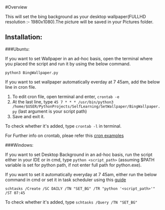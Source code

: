 #Overview

This will set the bing background as your desktop wallpaper(FULLHD resolution :- 1980x1080).The picture will be saved in your Pictures folder.

## Installation:

###Ubuntu:

If you want to set Wallpaper in an ad-hoc basis, open the terminal where you placed the script and run it by using the below command.

`python3 BingWallpaper.py`

If you want to set wallpaper automatically everday at 7 45am, add the below line in cron file.

1. To edit cron file, open terminal and enter, `crontab -e`
2. At the last line, type `45 7 * * * /usr/bin/python3 /home/$USER/PythonProjects/SelfLearning/SetWallpaper/BingWallpaper.py` (last argument is your script path)
3. Save and exit it.

To check whether it's added, type `crontab -l` in terminal.

For Further info on crontab, pleae refer this [cron examples](http://www.thegeekstuff.com/2009/06/15-practical-crontab-examples)

###Windows:

If you want to set Desktop Background in an ad-hoc basis, run the script either in your IDE or in cmd, type `python <script_path>` (assuming $PATH variable is set for python path, if not enter full path for python.exe).

If you want to set it automatically everyday at 7 45am, either run the below command in cmd or set it in task scheduler using this [guide](http://tinyhacker.com/hacks/complete-guide-to-windows-7s-task-scheduler/)

`schtasks /Create /SC DAILY /TN "SET_BG" /TR "python '<script_path>'" /ST 07:45`

To check whether it's added, type `schtasks /Query /TN "SET_BG"`
